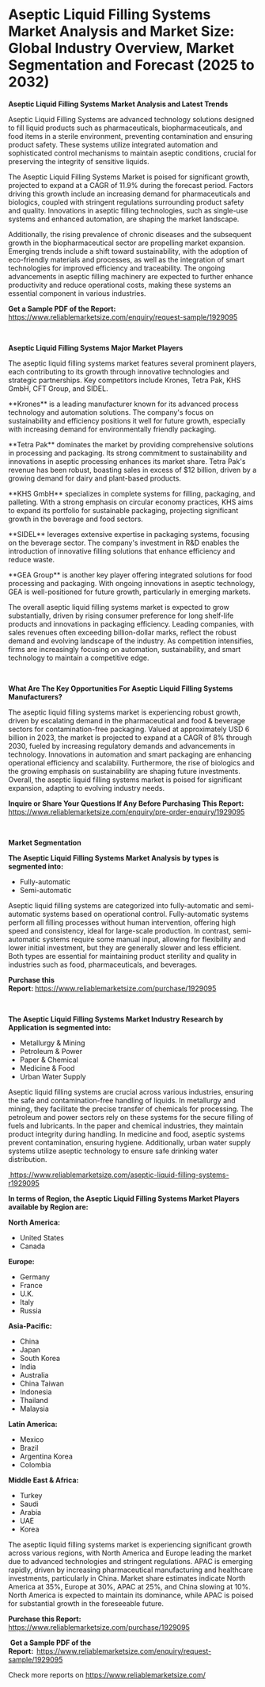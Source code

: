 <p><h1>Aseptic Liquid Filling Systems Market Analysis and Market Size: Global Industry Overview, Market Segmentation and Forecast (2025 to 2032)</h1></p><p><strong>Aseptic Liquid Filling Systems Market Analysis and Latest Trends</strong></p>
<p><p>Aseptic Liquid Filling Systems are advanced technology solutions designed to fill liquid products such as pharmaceuticals, biopharmaceuticals, and food items in a sterile environment, preventing contamination and ensuring product safety. These systems utilize integrated automation and sophisticated control mechanisms to maintain aseptic conditions, crucial for preserving the integrity of sensitive liquids.</p><p>The Aseptic Liquid Filling Systems Market is poised for significant growth, projected to expand at a CAGR of 11.9% during the forecast period. Factors driving this growth include an increasing demand for pharmaceuticals and biologics, coupled with stringent regulations surrounding product safety and quality. Innovations in aseptic filling technologies, such as single-use systems and enhanced automation, are shaping the market landscape.</p><p>Additionally, the rising prevalence of chronic diseases and the subsequent growth in the biopharmaceutical sector are propelling market expansion. Emerging trends include a shift toward sustainability, with the adoption of eco-friendly materials and processes, as well as the integration of smart technologies for improved efficiency and traceability. The ongoing advancements in aseptic filling machinery are expected to further enhance productivity and reduce operational costs, making these systems an essential component in various industries.</p></p>
<p><strong>Get a Sample PDF of the Report:&nbsp;</strong> <a href="https://www.reliablemarketsize.com/enquiry/request-sample/1929095?utm_campaign=1932&utm_medium=2&utm_source=Github&utm_content=ia&utm_term=29032025&utm_id=aseptic-liquid-filling-systems">https://www.reliablemarketsize.com/enquiry/request-sample/1929095</a></p>
<p>&nbsp;</p>
<p><strong>Aseptic Liquid Filling Systems Major Market Players</strong></p>
<p><p>The aseptic liquid filling systems market features several prominent players, each contributing to its growth through innovative technologies and strategic partnerships. Key competitors include Krones, Tetra Pak, KHS GmbH, CFT Group, and SIDEL.</p><p>**Krones** is a leading manufacturer known for its advanced process technology and automation solutions. The company's focus on sustainability and efficiency positions it well for future growth, especially with increasing demand for environmentally friendly packaging.</p><p>**Tetra Pak** dominates the market by providing comprehensive solutions in processing and packaging. Its strong commitment to sustainability and innovations in aseptic processing enhances its market share. Tetra Pak's revenue has been robust, boasting sales in excess of $12 billion, driven by a growing demand for dairy and plant-based products.</p><p>**KHS GmbH** specializes in complete systems for filling, packaging, and palleting. With a strong emphasis on circular economy practices, KHS aims to expand its portfolio for sustainable packaging, projecting significant growth in the beverage and food sectors.</p><p>**SIDEL** leverages extensive expertise in packaging systems, focusing on the beverage sector. The company's investment in R&D enables the introduction of innovative filling solutions that enhance efficiency and reduce waste.</p><p>**GEA Group** is another key player offering integrated solutions for food processing and packaging. With ongoing innovations in aseptic technology, GEA is well-positioned for future growth, particularly in emerging markets.</p><p>The overall aseptic liquid filling systems market is expected to grow substantially, driven by rising consumer preference for long shelf-life products and innovations in packaging efficiency. Leading companies, with sales revenues often exceeding billion-dollar marks, reflect the robust demand and evolving landscape of the industry. As competition intensifies, firms are increasingly focusing on automation, sustainability, and smart technology to maintain a competitive edge.</p></p>
<p>&nbsp;</p>
<p><strong>What Are The Key Opportunities For Aseptic Liquid Filling Systems Manufacturers?</strong></p>
<p><p>The aseptic liquid filling systems market is experiencing robust growth, driven by escalating demand in the pharmaceutical and food & beverage sectors for contamination-free packaging. Valued at approximately USD 6 billion in 2023, the market is projected to expand at a CAGR of 8% through 2030, fueled by increasing regulatory demands and advancements in technology. Innovations in automation and smart packaging are enhancing operational efficiency and scalability. Furthermore, the rise of biologics and the growing emphasis on sustainability are shaping future investments. Overall, the aseptic liquid filling systems market is poised for significant expansion, adapting to evolving industry needs.</p></p>
<p><strong>Inquire or Share Your Questions If Any Before Purchasing This Report:</strong> <a href="https://www.reliablemarketsize.com/enquiry/pre-order-enquiry/1929095?utm_campaign=1932&utm_medium=2&utm_source=Github&utm_content=ia&utm_term=29032025&utm_id=aseptic-liquid-filling-systems">https://www.reliablemarketsize.com/enquiry/pre-order-enquiry/1929095</a></p>
<p>&nbsp;</p>
<p><strong>Market Segmentation</strong></p>
<p><strong>The Aseptic Liquid Filling Systems Market Analysis by types is segmented into:</strong></p>
<p><ul><li>Fully-automatic</li><li>Semi-automatic</li></ul></p>
<p><p>Aseptic liquid filling systems are categorized into fully-automatic and semi-automatic systems based on operational control. Fully-automatic systems perform all filling processes without human intervention, offering high speed and consistency, ideal for large-scale production. In contrast, semi-automatic systems require some manual input, allowing for flexibility and lower initial investment, but they are generally slower and less efficient. Both types are essential for maintaining product sterility and quality in industries such as food, pharmaceuticals, and beverages.</p></p>
<p><strong>Purchase this Report:&nbsp;</strong><a href="https://www.reliablemarketsize.com/purchase/1929095?utm_campaign=1932&utm_medium=2&utm_source=Github&utm_content=ia&utm_term=29032025&utm_id=aseptic-liquid-filling-systems">https://www.reliablemarketsize.com/purchase/1929095</a></p>
<p>&nbsp;</p>
<p><strong>The Aseptic Liquid Filling Systems Market Industry Research by Application is segmented into:</strong></p>
<p><ul><li>Metallurgy & Mining</li><li>Petroleum & Power</li><li>Paper & Chemical</li><li>Medicine & Food</li><li>Urban Water Supply</li></ul></p>
<p><p>Aseptic liquid filling systems are crucial across various industries, ensuring the safe and contamination-free handling of liquids. In metallurgy and mining, they facilitate the precise transfer of chemicals for processing. The petroleum and power sectors rely on these systems for the secure filling of fuels and lubricants. In the paper and chemical industries, they maintain product integrity during handling. In medicine and food, aseptic systems prevent contamination, ensuring hygiene. Additionally, urban water supply systems utilize aseptic technology to ensure safe drinking water distribution.</p></p>
<p><a href="https://www.reliablemarketsize.com/aseptic-liquid-filling-systems-r1929095?utm_campaign=1932&utm_medium=2&utm_source=Github&utm_content=ia&utm_term=29032025&utm_id=aseptic-liquid-filling-systems">&nbsp;https://www.reliablemarketsize.com/aseptic-liquid-filling-systems-r1929095</a></p>
<p><strong>In terms of Region, the Aseptic Liquid Filling Systems Market Players available by Region are:</strong></p>
<p>
    <p> <strong> North America: </strong>
        <ul>
            <li>United States</li>
            <li>Canada</li>
        </ul>
        </p> 
    <p> <strong> Europe: </strong>
        <ul>
            <li>Germany</li>
            <li>France</li>
            <li>U.K.</li>
            <li>Italy</li>
            <li>Russia</li>
        </ul>
        </p> 
    <p> <strong> Asia-Pacific: </strong>
        <ul>
            <li>China</li>
            <li>Japan</li>
            <li>South Korea</li>
            <li>India</li>
            <li>Australia</li>
            <li>China Taiwan</li>
            <li>Indonesia</li>
            <li>Thailand</li>
            <li>Malaysia</li>
        </ul>
        </p> 
    <p> <strong> Latin America: </strong>
        <ul>
            <li>Mexico</li>
            <li>Brazil</li>
            <li>Argentina Korea</li>
            <li>Colombia</li>
        </ul>
        </p> 
    <p> <strong> Middle East & Africa: </strong>
        <ul>
            <li>Turkey</li>
            <li>Saudi</li>
            <li>Arabia</li>
            <li>UAE</li>
            <li>Korea</li>
        </ul>
    </p>
    </p>
<p><p>The aseptic liquid filling systems market is experiencing significant growth across various regions, with North America and Europe leading the market due to advanced technologies and stringent regulations. APAC is emerging rapidly, driven by increasing pharmaceutical manufacturing and healthcare investments, particularly in China. Market share estimates indicate North America at 35%, Europe at 30%, APAC at 25%, and China slowing at 10%. North America is expected to maintain its dominance, while APAC is poised for substantial growth in the foreseeable future.</p></p>
<p><strong>Purchase this Report: </strong><a href="https://www.reliablemarketsize.com/purchase/1929095?utm_campaign=1932&utm_medium=2&utm_source=Github&utm_content=ia&utm_term=29032025&utm_id=aseptic-liquid-filling-systems">https://www.reliablemarketsize.com/purchase/1929095</a></p>
<p>&nbsp;<strong>Get a Sample PDF of the Report:&nbsp;&nbsp;</strong><a href="https://www.reliablemarketsize.com/enquiry/request-sample/1929095?utm_campaign=1932&utm_medium=2&utm_source=Github&utm_content=ia&utm_term=29032025&utm_id=aseptic-liquid-filling-systems">https://www.reliablemarketsize.com/enquiry/request-sample/1929095</a></p>
<p><strong></strong></p>
<p>Check more reports on <a href="https://www.reliablemarketsize.com/?utm_campaign=1932&utm_medium=2&utm_source=Github&utm_content=ia&utm_term=29032025&utm_id=aseptic-liquid-filling-systems">https://www.reliablemarketsize.com/</a></p>